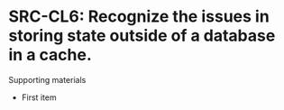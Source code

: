 # SRC-CL6:  	Recognize the issues in storing state outside of a database in a cache.	 

Supporting materials

* First item